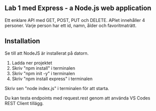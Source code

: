 ## Lab 1 med Express - a Node.js web application

Ett enklare API med GET, POST, PUT och DELETE. APIet innehåller 4 personer. Varje person har ett id, namn, ålder och favoritmaträtt.

## Installation

Se till att NodeJS är installerat på datorn.

1. Ladda ner projektet
2. Skriv "npm install" i terminalen
3. Skriv "npm init -y" i terminalen
4. Skriv "npm install express" i terminalen

Skriv sen "node index.js" i terminalen för att starta.

Du kan testa endpoints med request.rest genom att använda VS Codes REST Client tillägg.

